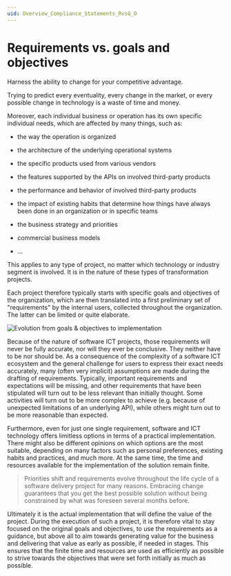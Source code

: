 ```yaml
---
uid: Overview_Compliance_Statements_RvsG_O
---
```


# Requirements vs. goals and objectives

Harness the ability to change for your competitive advantage.

Trying to predict every eventuality, every change in the market, or every possible change in technology is a waste of time and money.

Moreover, each individual business or operation has its own specific individual needs, which are affected by many things, such as:

- the way the operation is organized

- the architecture of the underlying operational systems

- the specific products used from various vendors

- the features supported by the APIs on involved third-party products

- the performance and behavior of involved third-party products

- the impact of existing habits that determine how things have always been done in an organization or in specific teams

- the business strategy and priorities

- commercial business models

- ...

This applies to any type of project, no matter which technology or industry segment is involved. It is in the nature of these types of transformation projects.

Each project therefore typically starts with specific goals and objectives of the organization, which are then translated into a first preliminary set of "requirements" by the internal users, collected throughout the organization. The latter can be limited or quite elaborate.

![Evolution from goals & objectives to implementation](~/dataminer-overview/images/REQ_G_and_O.png)

Because of the nature of software ICT projects, those requirements will never be fully accurate, nor will they ever be conclusive. They neither have to be nor should be. As a consequence of the complexity of a software ICT ecosystem and the general challenge for users to express their exact needs accurately, many (often very implicit) assumptions are made during the drafting of requirements. Typically, important requirements and expectations will be missing, and other requirements that have been stipulated will turn out to be less relevant than initially thought. Some activities will turn out to be more complex to achieve (e.g. because of unexpected limitations of an underlying API), while others might turn out to be more reasonable than expected.

Furthermore, even for just one single requirement, software and ICT technology offers limitless options in terms of a practical implementation. There might also be different opinions on which options are the most suitable, depending on many factors such as personal preferences, existing habits and practices, and much more. At the same time, the time and resources available for the implementation of the solution remain finite.

> Priorities shift and requirements evolve throughout the life cycle of a software delivery project for many reasons. Embracing change guarantees that you get the best possible solution without being constrained by what was foreseen several months before.

Ultimately it is the actual implementation that will define the value of the project. During the execution of such a project, it is therefore vital to stay focused on the original goals and objectives, to use the requirements as a guidance, but above all to aim towards generating value for the business and delivering that value as early as possible, if needed in stages. This ensures that the finite time and resources are used as efficiently as possible to strive towards the objectives that were set forth initially as much as possible.

